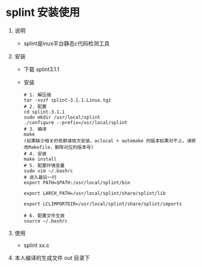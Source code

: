 ﻿# splint 安装使用

1. 说明

   * splint是inux平台静态c代码检测工具

2. 安装

   * 下载 splint3.1.1 

   * 安装

     ```
     # 1. 解压缩
     tar -xvzf splint-3.1.1.Linux.tgz
     # 2. 配置
     cd splint-3.1.1
     sudo mkdir /usr/local/splint
     ./configure --prefix=/usr/local/splint
     # 3. 编译
     make
     (如果缺少相关的依赖请依次安装，aclocal + automake 的版本如果对不上，请修改Makefile，删除对应的版本号)
     # 4. 安装
     make install
     # 5. 配置环境变量
     sudo vim ~/.bashrc
     # 进入最后一行
     export PATH=$PATH:/usr/local/splint/bin
     
     export LARCH_PATH=/usr/local/splint/share/splint/lib
     
     export LCLIMPORTDIR=/usr/local/splint/share/splint/imports
     
     # 6. 配置文件生效
     source ~/.bashrc
     ```

3. 使用

   * splint xx.c

4. 本人编译的生成文件 out 目录下
